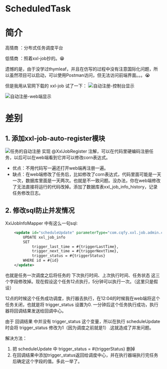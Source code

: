 # ScheduledTask
# 简介
高情商 ：分布式任务调度平台

低情商 ：照着xxl-job抄的。😁

遗憾的是，由于没学过thymleaf，并且在仿写的过程中没有注意国际化问题，所以虽然项目可以启动，可以使用Postman访问，但无法访问前端界面。。。😭

但是我用从官网下载的 xxl-job 试了一下：
![自动注册-控制台显示](https://typorehwf.oss-cn-chengdu.aliyuncs.com/20231023120216.png)

![自动注册-web端显示](https://typorehwf.oss-cn-chengdu.aliyuncs.com/20231023120504.png)

# 差别
## 1. 添加xxl-job-auto-register模块
![任务的自动注册](https://typorehwf.oss-cn-chengdu.aliyuncs.com/20231022124306.png)
实现 @XxlJobRegister 注解，可以在代码里硬编码注册任务，以后可以在web端看到它并可以修改corn表达式。

- 优点：不用代码写一遍还打开web端再注册一遍。
- 缺点：在web端修改了任务后，比如修改了corn表达式，代码里面可能是一天一次，数据库里面是一天两次。也就是不一致问题。没办法，你在web端修改了无法直接将运行的代码改掉。添加了数据库表xxl_job_info_history，记录任务修改日志。
## 2. 修改sql防止并发情况
XxlJobInfoMapper 中有这么一句sql:

```xml
	<update id="scheduleUpdate" parameterType="com.cqfy.xxl.job.admin.core.model.XxlJobInfo"  >
		UPDATE xxl_job_info
		SET
			trigger_last_time = #{triggerLastTime},
			trigger_next_time = #{triggerNextTime},
			trigger_status = #{triggerStatus}
		WHERE id = #{id}
	</update>
```

也就是任务一次调度之后将任务的 下次执行时间、上次执行时间、任务状态 这三个字段修改掉。现在假设这个任务12点执行，5分钟可以执行一次。（这里只是假设）

12点的时候这个任务成功调度，执行器去执行，在12:04的时候我在web端将这个任务关闭，也就是将 trigger_status 设置为0. 一分钟后这个任务执行成功，执行器将回调结果发送给回调中心。

由于 回调结果 中并没有 trigger_status 这个变量，所以在执行 scheduleUpdate 时会将 trigger_status 修改为1（因为调度之前就是1）.这就造成了并发问题。

解决方法：

1. 把 scheduleUpdate 中 trigger_status = #{triggerStatus} 删掉
2. 在回调结果中添加trigger_status返回给调度中心，并在执行器端执行完任务后确定这个字段的值。多此一举了。
